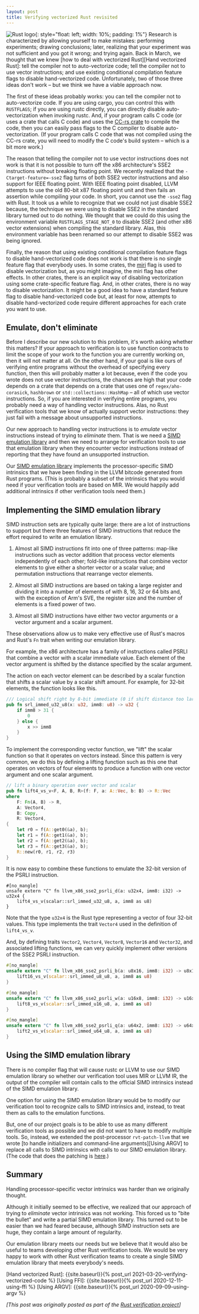 ```yaml
---
layout: post
title: Verifying vectorized Rust revisited
---
```


![Rust logo](https://www.rust-lang.org/static/images/rust-logo-blk.svg){: style="float: left; width: 10%; padding: 1%"}
Research is characterized by allowing yourself to make mistakes: performing
experiments; drawing conclusions; later, realizing that your
experiment was not sufficient and you got it wrong; and
trying again.
Back in March, we thought that we knew [how to deal with vectorized Rust][Hand
vectorized Rust]: tell the compiler not to auto-vectorize code; tell the compiler
not to use vector instructions; and use existing conditional compilation
feature flags to disable hand-vectorized code.
Unfortunately, two of those three ideas don't work – but we think we have a
viable approach now.

The first of these ideas probably works: you can tell the compiler not to
auto-vectorize code. If you are using cargo, you can control this with
`RUSTFLAGS`; if you are using rustc directly, you can directly disable
auto-vectorization when invoking rustc.  And, if your program calls C code (or
uses a crate that calls C code) and uses the [CC-rs crate] to compile the code,
then you can easily pass flags to the C compiler to disable auto-vectorization.
(If your program calls C code that was not compiled using the CC-rs crate, you
will need to modify the C code's  build system – which is a bit more work.)

The reason that telling the compiler not to use vector instructions does not
work is that it is not possible to turn off the x86 architecture's SSE2
instructions without breaking floating point. We recently realized that the
`-Ctarget-feature=-sse2` flag turns of both SSE2 vector instructions and
also support for IEEE floating point.
With IEEE floating point disabled, LLVM attempts to use the old 80-bit x87 floating point unit and then
fails an assertion while compiling your code.
In short, you cannot use the `-sse2` flag with Rust.
It took us a while to recognize that we could not just disable SSE2 because,
the technique we were using to disable SSE2 in the standard library turned
out to do nothing. 
We thought that we could do this using the environment variable `RUSTFLAGS_STAGE_NOT_0`
to disable SSE2 (and other x86 vector extensions) when compiling the
standard library.
Alas, this environment variable has been renamed so our attempt to disable SSE2
was being ignored.

Finally, the reason that using existing conditional compilation feature flags
to disable hand-vectorized code does not work is that there is no single feature flag that
everybody uses.
In some crates, the [miri] flag is used to disable vectorization but, as you might
imagine, the miri flag has other effects.
In other crates, there is an explicit way of disabling vectorization using
some crate-specific feature flag.
And, in other crates, there is no way to disable vectorization.
It might be a good idea to have a standard feature flag to disable
hand-vectorized code but, at least for now,
attempts to disable hand-vectorized code require different approaches for
each crate you want to use.


## Emulate, don't eliminate

Before I describe our new solution to this problem, it's worth asking whether
this matters?  If your approach to verification is to use function contracts to
limit the scope of your work to the function you are currently working on, then
it will not matter at all.  On the other hand, if your goal is like ours of
verifying entire programs without the overhead of specifying every function,
then this will probably matter a lot because, even if the code you wrote does
not use vector instructions, the chances are high that your code depends on
a crate that depends on a crate that uses one of `regex/aho-corasick`,
`hashbrown` or `std::collections::HashMap` – all of which use vector
instructions.  So, if you are interested in verifying entire programs, you
probably need a way of handling vector instructions.  Alas, no Rust
verification tools that we know of actually support vector instructions: they
just fail with a message about unsupported instructions.

Our new approach to handling vector instructions is to *emulate* vector
instructions instead of trying to *eliminate* them.  That is we need a [SIMD
emulation library] and then we need to arrange for verification tools to use
that emulation library when they encounter vector instructions instead of
reporting that they have found an unsupported instruction.

Our [SIMD emulation library] implements the processor-specific SIMD intrinsics
that we have been finding in the LLVM bitcode generated from Rust programs.
(This is probably a subset of the intrinsics that you would need if your
verification tools are based on MIR. We would happily add additional intrinsics
if other verification tools need them.)


## Implementing the SIMD emulation library

SIMD instruction sets are typically quite large: there are a lot of
instructions to support but there three features of SIMD instructions that reduce
the effort required to write an emulation library.

1. Almost all SIMD instructions fit into one of three patterns: map-like
   instructions such as vector addition that process vector elements
   independently of each other; fold-like instructions that combine vector
   elements to give either a shorter vector or a scalar value; and permutation
   instructions that rearrange vector elements.

2. Almost all SIMD instructions are based on taking a large register and
   dividing it into a number of elements of with 8, 16, 32 or 64 bits
   and, with the exception of Arm's SVE, the register size and the number of
   elements is a fixed power of two.

3. Almost all SIMD instructions have either two vector arguments or a vector argument and a scalar argument.

These observations allow us to make very effective use of Rust's macros and
Rust's `Fn` trait when writing our emulation library.

For example, the x86 architecture has a family of instructions called PSRLI
that combine a vector with a scalar immediate value.
Each element of the vector argument is shifted by the distance specified by the
scalar argument.

The action on each vector element can be described by a scalar function
that shifts a scalar value by a scalar shift amount.
For example, for 32-bit elements, the function looks like this.

``` rust
/// Logical shift right by 8-bit immediate (0 if shift distance too large)
pub fn srl_immed_u32_u8(x: u32, imm8: u8) -> u32 {
    if imm8 > 31 {
        0
    } else {
        x >> imm8
    }
}
```

To implement the corresponding vector function, we "lift" the scalar function
so that it operates on vectors instead.
Since this pattern is very common, we do this by defining a
lifting function such as this one that operates on vectors of four elements
to produce a function with one vector argument and one scalar argument.

``` rust
// lift a binary operation over vector and scalar
pub fn lift4_vs_v<F, A, B, R>(f: F, a: A::Vec, b: B) -> R::Vec
where
    F: Fn(A, B) -> R,
    A: Vector4,
    B: Copy,
    R: Vector4,
{
    let r0 = f(A::get0(&a), b);
    let r1 = f(A::get1(&a), b);
    let r2 = f(A::get2(&a), b);
    let r3 = f(A::get3(&a), b);
    R::new(r0, r1, r2, r3)
}
```

It is now easy to combine these functions to emulate the 32-bit version of the
PSRLI instruction.


```
#[no_mangle]
unsafe extern "C" fn llvm_x86_sse2_psrli_d(a: u32x4, imm8: i32) -> u32x4 {
    lift4_vs_v(scalar::srl_immed_u32_u8, a, imm8 as u8)
}
```

Note that the type `u32x4` is the Rust type representing a vector of four
32-bit values.
This type implements the trait `Vector4` used in the definition of
`lift4_vs_v`.

And, by defining traits `Vector2`, `Vector4`, `Vector8`, `Vector16` and
`Vector32`, and associated lifting functions, we can very quickly implement
other versions of the SSE2 PSRLI instruction.


``` rust
#[no_mangle]
unsafe extern "C" fn llvm_x86_sse2_psrli_b(a: u8x16, imm8: i32) -> u8x16 {
    lift16_vs_v(scalar::srl_immed_u8_u8, a, imm8 as u8)
}

#[no_mangle]
unsafe extern "C" fn llvm_x86_sse2_psrli_w(a: u16x8, imm8: i32) -> u16x8 {
    lift8_vs_v(scalar::srl_immed_u16_u8, a, imm8 as u8)
}

#[no_mangle]
unsafe extern "C" fn llvm_x86_sse2_psrli_q(a: u64x2, imm8: i32) -> u64x2 {
    lift2_vs_v(scalar::srl_immed_u64_u8, a, imm8 as u8)
}
```


## Using the SIMD emulation library

There is no compiler flag that will cause rustc or LLVM to use our SIMD
emulation library so whether our verification tool uses MIR or LLVM IR,
the output of the compiler will contain calls to the official SIMD intrinsics
instead of the SIMD emulation library.

One option for using the SIMD emulation library would be to modify our
verification tool to recognize calls to SIMD intrinsics and, instead,
to treat them as calls to the emulation functions.

But, one of our project goals is to be able to use as many different
verification tools as possible and we did not want to have to modify multiple
tools.
So, instead, we extended the post-processor `rvt-patch-llvm` that we wrote
[to handle initializers and command-line arguments][Using ARGV]
to replace all calls to SIMD intrinsics with calls to our SIMD
emulation library. (The code that does the patching is [here][SIMD patching tool].)


## Summary

Handling processor-specific vector intrinsics was harder than we originally
thought.

Although it initially seemed to be effective, we realized that our approach of
trying to *eliminate* vector intrinsics was not working.  This forced us to
"bite the bullet" and write a partial SIMD emulation library.  This turned out
to be easier than we had feared because, although SIMD instruction sets are
huge, they contain a large amount of regularity.

Our emulation library meets our needs but we believe that it would also be
useful to teams developing other Rust verification tools.  We would be very
happy to work with other Rust verification teams to create a single SIMD
emulation library that meets everybody's needs.



[Hand vectorized Rust]:           {{site.baseurl}}{% post_url 2021-03-20-verifying-vectorized-code %}
[Using FFI]:                      {{site.baseurl}}{% post_url 2020-12-11-using-ffi %}
[Using ARGV]:                     {{site.baseurl}}{% post_url 2020-09-09-using-argv %}

[SIMD emulation library]:         https://github.com/project-oak/rust-verification-tools/tree/main/simd_emulation
[SIMD patching tool]:             https://github.com/project-oak/rust-verification-tools/blob/7277d4c9a156f1824adb597f323a02eebb6d55e3/rvt-patch-llvm/src/main.rs#L109

[CC-rs crate]:                    https://github.com/alexcrichton/cc-rs/
[miri]:                           https://github.com/rust-lang/miri

*[This post was originally posted as part of the [Rust verification project]({{site.RVTurl}}/)]*

